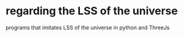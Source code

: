 # regarding the LSS of the universe
programs that imitates LSS of the universe in python and ThreeJs

